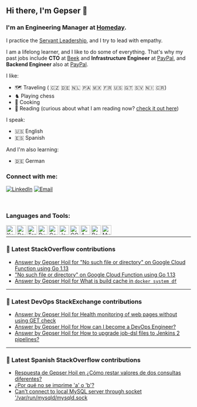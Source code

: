 ## Hi there, I'm Gepser 👋

### I'm an Engineering Manager at [Homeday][homeday].

I practice the [Servant Leadership][servant], and I try to lead with empathy.

I am a lifelong learner, and I like to do some of everything. That's why my past jobs include **CTO** at [Beek][beek] and **Infrastructure Engineer** at [PayPal][Paypal], and **Backend Engineer** also at [PayPal][paypal].

I like:
- 🗺 Traveling ( 🇨🇿 🇩🇪 🇳🇱 🇵🇦 🇲🇽 🇫🇷 🇺🇸 🇬🇹 🇸🇻 🇳🇮 🇨🇷)
- ♞ Playing chess
- 🥘 Cooking
- 📖 Reading (curious about what I am reading now? [check it out here][goodreads])

I speak:
- 🇺🇸 English
- 🇪🇸 Spanish

And I'm also learning:
- 🇩🇪 German

### Connect with me:

[![LinkedIn](https://img.shields.io/badge/Linked-gepser-0c66c3.svg)][linkedin]
[![Email](https://img.shields.io/badge/email-github%40gepser.com-blue)][email]

[email]: mailto:github@gepser.com
[linkedin]: https://linkedin.com/in/gepser
[beek]: https://www.beek.io
[paypal]: https://www.paypal.com
[homeday]: https://www.homeday.de
[goodreads]: https://www.goodreads.com/user/show/54539923-gepser-hoil
[servant]: https://en.wikipedia.org/wiki/Servant_leadership

<br />

### Languages and Tools:

[<img align="left" alt="Kubernetes" width="26px" src="https://img.icons8.com/color/344/kubernetes.png" />][linkedin]
[<img align="left" alt="Docker" width="26px" src="https://img.icons8.com/fluency/344/docker.png" />][linkedin]
[<img align="left" alt="Terraform" width="26px" src="https://img.icons8.com/color/344/terraform.png" />][linkedin]
[<img align="left" alt="Ruby" width="26px" src="https://img.icons8.com/fluency/344/ruby-programming-language.png" />][linkedin]
[<img align="left" alt="Go" width="26px" src="https://img.icons8.com/color/344/golang.png" />][linkedin]
[<img align="left" alt="JavaScript" width="26px" src="https://img.icons8.com/color/344/javascript--v1.png" />][linkedin]
[<img align="left" alt="GCP" width="26px" src="https://img.icons8.com/color/344/google-cloud.png" />][linkedin]
[<img align="left" alt="AWS" width="26px" src="https://img.icons8.com/color/344/amazon-web-services.png" />][linkedin]
[<img align="left" alt="PostgreSQL" width="26px" src="https://img.icons8.com/color/344/postgreesql.png" />][linkedin]
[<img align="left" alt="MySQL" width="26px" src="https://img.icons8.com/color/344/mysql-logo.png" />][linkedin]


<br />

---

### 🥞 Latest StackOverflow contributions

<!-- STACKOVERFLOW:START -->
- [Answer by Gepser Hoil for &quot;No such file or directory&quot; on Google Cloud Function using Go 1.13](https://stackoverflow.com/questions/63385920/no-such-file-or-directory-on-google-cloud-function-using-go-1-13/63388292#63388292)
- [&quot;No such file or directory&quot; on Google Cloud Function using Go 1.13](https://stackoverflow.com/questions/63385920/no-such-file-or-directory-on-google-cloud-function-using-go-1-13)
- [Answer by Gepser Hoil for What is build cache in `docker system df`](https://stackoverflow.com/questions/55030095/what-is-build-cache-in-docker-system-df/55033482#55033482)
<!-- STACKOVERFLOW:END -->

---

### 🥞 Latest DevOps StackExchange contributions

<!-- DEVOPS:START -->
- [Answer by Gepser Hoil for Health monitoring of web pages without using GET check](https://devops.stackexchange.com/questions/4263/health-monitoring-of-web-pages-without-using-get-check/4266#4266)
- [Answer by Gepser Hoil for How can I become a DevOps Engineer?](https://devops.stackexchange.com/questions/3884/how-can-i-become-a-devops-engineer/3885#3885)
- [Answer by Gepser Hoil for How to upgrade job-dsl files to Jenkins 2 pipelines?](https://devops.stackexchange.com/questions/104/how-to-upgrade-job-dsl-files-to-jenkins-2-pipelines/107#107)
<!-- DEVOPS:END -->

---

### 🥞 Latest Spanish StackOverflow contributions
<!-- SPANISH-STACKOVERFLOW:START -->
- [Respuesta de Gepser Hoil en ¿Cómo restar valores de dos consultas diferentes?](https://es.stackoverflow.com/questions/258763/c%c3%b3mo-restar-valores-de-dos-consultas-diferentes/258768#258768)
- [¿Por qué no se imprime &#39;a&#39; o &#39;b&#39;?](https://es.stackoverflow.com/questions/68805/por-qu%c3%a9-no-se-imprime-a-o-b)
- [Can&#39;t connect to local MySQL server through socket &#39;/var/run/mysqld/mysqld.sock](https://es.stackoverflow.com/questions/53554/cant-connect-to-local-mysql-server-through-socket-var-run-mysqld-mysqld-sock)
<!-- SPANISH-STACKOVERFLOW:END -->

